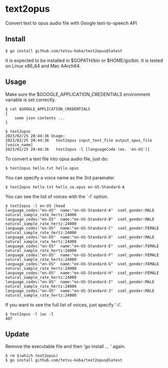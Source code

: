 # text2opus
Convert text to opus audio file with Google text-to-speech API

## Install

```
$ go install github.com/tetsu-koba/text2opus@latest
```

It is expected to be installed in $GOPATH/bin or $HOME/go/bin.
It is tested on Linux x86_64 and Mac AArch64.

## Usage

Make sure the $GOOGLE_APPLICATION_CREDENTIALS environment variable is set correctly.
```
$ cat $GOOGLE_APPLICATION_CREDENTIALS
{
    some json contents ...
}    
```

```
$ text2opus
2023/02/25 20:44:36 Usage:
2023/02/25 20:44:36   text2opus input_text_file output_opus_file [voice_name]
2023/02/25 20:44:36   text2opus -l [languageCode (ex. 'en-US')]
```

To convert a text file into opus audio file, just do:

```
$ text2opus hello.txt hello.opus
```

You can specify a voice name as the 3rd paramater.
```
$ text2opus hello.txt hello_sa.opus en-US-Standard-A
```

You can see the list of voices with the `-l' option.

```
$ text2opus -l en-US |head
language_codes:"en-US"  name:"en-US-Standard-A"  ssml_gender:MALE  natural_sample_rate_hertz:24000
language_codes:"en-US"  name:"en-US-Standard-B"  ssml_gender:MALE  natural_sample_rate_hertz:24000
language_codes:"en-US"  name:"en-US-Standard-C"  ssml_gender:FEMALE  natural_sample_rate_hertz:24000
language_codes:"en-US"  name:"en-US-Standard-D"  ssml_gender:MALE  natural_sample_rate_hertz:24000
language_codes:"en-US"  name:"en-US-Standard-E"  ssml_gender:FEMALE  natural_sample_rate_hertz:24000
language_codes:"en-US"  name:"en-US-Standard-F"  ssml_gender:FEMALE  natural_sample_rate_hertz:24000
language_codes:"en-US"  name:"en-US-Standard-G"  ssml_gender:FEMALE  natural_sample_rate_hertz:24000
language_codes:"en-US"  name:"en-US-Standard-H"  ssml_gender:FEMALE  natural_sample_rate_hertz:24000
language_codes:"en-US"  name:"en-US-Standard-I"  ssml_gender:MALE  natural_sample_rate_hertz:24000
language_codes:"en-US"  name:"en-US-Standard-J"  ssml_gender:MALE  natural_sample_rate_hertz:24000
```

If you want to see the full list of voices, just specify '-l'.

```
$ text2opus -l |wc -l
407
```

## Update

Remove the executable file and then 'go install ... ' again.

```
$ rm $(which text2opus)
$ go install github.com/tetsu-koba/text2opus@latest
```
